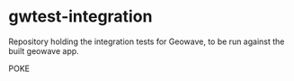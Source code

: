 # gwtest-integration
Repository holding the integration tests for Geowave, to be run against the built geowave app.

POKE
